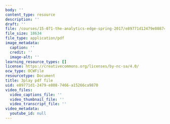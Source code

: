 ```yaml
---
body: ''
content_type: resource
description: ''
draft: ''
file: /courses/15-071-the-analytics-edge-spring-2017/e89771d12479e8087466a15266ca9870_AByfsx3Dkek.pdf
file_size: 18634
file_type: application/pdf
image_metadata:
  caption: ''
  credit: ''
  image-alt: ''
learning_resource_types: []
license: https://creativecommons.org/licenses/by-nc-sa/4.0/
ocw_type: OCWFile
resourcetype: Document
title: 3play pdf file
uid: e89771d1-2479-e808-7466-a15266ca9870
video_files:
  video_captions_file: ''
  video_thumbnail_file: ''
  video_transcript_file: ''
video_metadata:
  youtube_id: null
---
```

